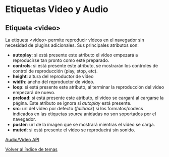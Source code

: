 # Etiquetas Video y Audio

## Etiqueta \<video>
La etiqueta \<video> permite reproducir vídeos en el navegador sin necesidad de plugins adicionales. Sus principales atributos son:

- **autoplay**: si está presente este atributo el vídeo empezará a reproducirse tan pronto como esté preparado.
- **controls**: si está presente este atributo, se mostrarán los controles de control de reproducción (play, stop, etc).
- **height**: altura del reproductor de vídeo
- **width**: ancho del reproductor de vídeo.
- **loop**: si está presente este atributo, al terminar la reproducción del vídeo empezará de nuevo.
- **preload**: si está presente este atributo, el vídeo se cargará al cargarse la página. Este atributo se ignora si *autoplay* está presente.
- **src**: url del vídeo por defecto (*fallback*) si los formatos/codecs indicados en las etiquetas *source* anidadas no son soportados por el navegador.
- **poster**: url de la ímagen que se mostrará mientras el vídeo se carga.
- **muted**: si está presente el vídeo se reproducirá sin sonido.

[Audio/Video API](https://www.w3schools.com/TagS/ref_av_dom.asp)



[Volver al índice de temas](../../README.md)

